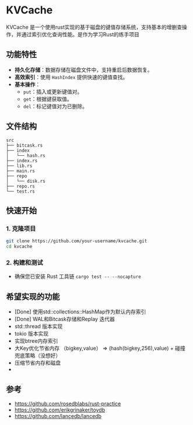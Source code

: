 # KVCache

KVCache 是一个使用rust实现的基于磁盘的键值存储系统，支持基本的增删查操作，并通过索引优化查询性能。是作为学习Rust的练手项目

## 功能特性

- **持久化存储**：数据存储在磁盘文件中，支持重启后数据恢复。
- **高效索引**：使用 `HashIndex` 提供快速的键值查找。
- **基本操作**：
  - `put`：插入或更新键值对。
  - `get`：根据键获取值。
  - `del`：标记键值对为已删除。

## 文件结构
```
src
├── bitcask.rs
├── index
│   └── hash.rs
├── index.rs
├── lib.rs
├── main.rs
├── repo
│   └── disk.rs
├── repo.rs
└── test.rs

```

## 快速开始

### 1. 克隆项目

```bash
git clone https://github.com/your-username/kvcache.git
cd kvcache
```
### 2. 构建和测试
- 确保您已安装 Rust 工具链
`cargo test -- --nocapture`
## 希望实现的功能
- [Done] 使用std::collections::HashMap作为默认内存索引
- [Done] WAL和Bitcask存储和Replay 迭代器
- std::thread 版本实现
- tokio 版本实现
- 实现btree内存索引
- 大Key优化节省内存 （bigkey,value） => (hash(bigkey,256),value) + 碰撞兜底策略（没想好）
- 压缩节省内存和磁盘
- 

## 参考
- https://github.com/rosedblabs/rust-practice
- https://github.com/erikgrinaker/toydb
- https://github.com/lancedb/lancedb
